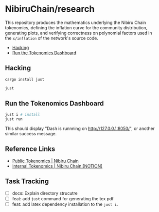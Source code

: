 # NibiruChain/research

This repository produces the mathematics underlying the Nibiru Chain tokenomics,
defining the inflation curve for the community distribution, generating plots,
and verifying correctness on polynomial factors used in the `x/inflation` of the
network's source code.

- [Hacking](#hacking)
- [Run the Tokenomics Dashboard](#run-the-tokenomics-dashboard)

## Hacking

```bash
cargo install just
```

```bash
just
```

## Run the Tokenomics Dashboard

```bash
just i # install
just run
```

This should display "Dash is runnning on http://127.0.0.1:8050/", or another
similar success message.

## Reference Links

- [Public Tokenomics | Nibiru Chain](https://nibiru.fi/docs/learn/tokenomics.html)
- [Internal Tokenomics | Nibiru Chain [NOTION]](https://www.notion.so/nibiru/Tokenomics-Nibiru-Chain-Internal-8150f253bbc14fd2a6f7fcc976b7b07d?pvs=4)

## Task Tracking

- [ ] docs: Explain directory strucutre 
- [ ] feat: add `just` command for generating the tex pdf
- [ ] feat: add latex dependency installation to the `just i`.
